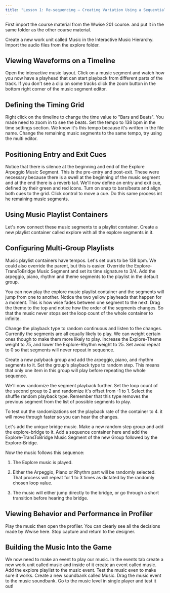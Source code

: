 ```yaml
---
title: "Lesson 1: Re-sequencing – Creating Variation Using a Sequential Approach"
---
```


First import the course material from the Wwise 201 course. and put it in the same folder as the other course material.

Create a new work unit called Music in the Interactive Music Hierarchy. Import the audio files from the explore folder.

## Viewing Waveforms on a Timeline

Open the interactive music layout. Click on a music segment and watch how you now have a playhead that can start playback from different parts of the track. If you don't see a clip on some tracks click the zoom button in the bottom right corner of the music segment editor.

## Defining the Timing Grid

Right click on the timeline to change the time value to "Bars and Beats". You made need to zoom in to see the beats. Set the tempo to 138 bpm in the time settings section. We know it's this tempo because it's written in the file name. Change the remaining music segments to the same tempo, try using the multi editor.

## Positioning Entry and Exit Cues

Notice that there is silence at the beginning and end of the Explore Arpeggio Music Segment. This is the pre-entry and post-exit. These were necessary because there is a swell at the beginning of the music segment and at the end there is a reverb tail. We'll now define an entry and exit cue, defined by their green and red icons. Turn on snap to bars/beats and align both cues to the grid. Click control to move a cue. Do this same process int he remaining music segments.

## Using Music Playlist Containers

Let's now connect these music segments to a playlist container. Create a new playlist container called explore with all the explore segments in it.

## Configuring Multi-Group Playlists

Music playlist containers have tempos. Let's set ours to be 138 bpm. We could also override the parent, but this is easier. Override the Explore-TransToBridge Music Segment and set its time signature to 3/4. Add the arpeggio, piano, rhythm and theme segments to the playlist in the default group.

You can now play the explore music playlist container and the segments will jump from one to another. Notice the two yellow playheads that happen for a moment. This is how wise fades between one segment to the next. Drag the theme to the top and notice how the order of the segments changes. So that the music never stops set the loop count of the whole container to infinite.

Change the playback type to random continuous and listen to the changes. Currently the segments are all equally likely to play. We can weight certain ones though to make them more likely to play. Increase the Explore-Theme weight to 75, and lower the Explore-Rhythm weight to 25. Set avoid repeat to 0 so that segments will never repeat in sequence.

Create a new palyback group and add the arpeggio, piano, and rhythm segments to it. Set the group's playback type to random step. This means that only one item in this group will play before repeating the whole sequence.

We'll now randomize the segment playback further. Set the loop count of the second group to 2 and randomize it's offset from -1 to 1. Select the shuffle random playback type. Remember that this type removes the previous segment from the list of possible segments to play.

To test out the randomizations set the playback rate of the container to 4. it will move through faster so you can hear the changes.

Let's add the unique bridge music. Make a new random step group and add the explore-bridge to it. Add a sequence container here and add the Explore-TransToBridge Music Segment of the new Group followed by the Explore-Bridge.

Now the music follows this sequence:

1. The Explore music is played.

2. Either the Arpeggio, Piano or Rhythm part will be randomly selected. That process will repeat for 1 to 3 times as dictated by the randomly chosen loop value.

3. The music will either jump directly to the bridge, or go through a short transition before hearing the bridge.

## Viewing Behavior and Performance in Profiler

Play the music then open the profiler. You can clearly see all the decisions made by Wwise here. Stop capture and return to the designer.

## Building the Music Into the Game

We now need to make an event to play our music. In the events tab create a new work unit called music and inside of it create an event called music. Add the explore playlist to the music event. Test the music even to make sure it works. Create a new soundbank called Music. Drag the music event to the music soundbank. Go to the music level in single player and test it out!
